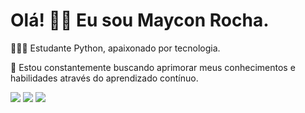 # Olá! 👋🏾 Eu sou Maycon Rocha.

👨🏾‍💻 Estudante Python, apaixonado por tecnologia. <br>


🚀 Estou constantemente buscando aprimorar meus conhecimentos e habilidades através do aprendizado contínuo.

  <a href = "mailto:mgr8272@gmail.com"><img src="https://img.shields.io/badge/-Gmail-%23333?style=for-the-badge&logo=gmail&logoColor=white" target="_blank"></a>
  <a href="https://www.linkedin.com/in/maycon-rocha-7b8759164/" target="_blank"><img src="https://img.shields.io/badge/-LinkedIn-%230077B5?style=for-the-badge&logo=linkedin&logoColor=white" target="_blank"></a> 
  <a href="https://instagram.com/maycongr" target="_blank"><img src="https://img.shields.io/badge/-Instagram-%23E4405F?style=for-the-badge&logo=instagram&logoColor=white" target="_blank"></a>
<!--  <a href="https://twitter.com/MayconGRocha1" target="_blank"><img src="https://img.shields.io/badge/X-000000?style=for-the-badge&logo=x&logoColor=white"></a> -->
 <!-- <a href="#"> <img src="https://img.shields.io/badge/WhatsApp-25D366?style=for-the-badge&logo=whatsapp&logoColor=white"></a> -->


